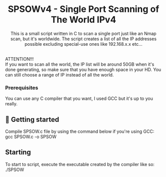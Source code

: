 <h1 align="center" style="font-weight: bold;">SPSOWv4 - Single Port Scanning of The World IPv4</h1>


<p align="center">This is a small script written in C to scan a single port just like an Nmap scan, but it's worldwide. The script creates a list of all the IP addresses possible excluding special-use ones like 192.168.x.x etc...</p><br>
ATTENTION!!!</br>
If you want to scan all the world, the IP list will be around 50GB when it's done generating, so make sure that you have enough space in your HD.
You can still choose a range of IP instead of all the world. </p>



<h3>Prerequisites</h3>

You can use any C compiler that you want, I used GCC but it's up to you really.

<h2 id="started">🚀 Getting started</h2>

Compile SPSOW.c file by using the command below if you're using GCC:</br>
gcc SPSOW.c -o SPSOW

<h2>Starting</h2>

To start to script, execute the executable created by the compiler like so:</br>
./SPSOW
